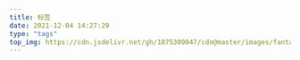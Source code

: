 ```yaml
---
title: 标签
date: 2021-12-04 14:27:29
type: "tags"
top_img: https://cdn.jsdelivr.net/gh/1075309047/cdn@master/images/fantasy/wallhaven-mdekp9.jpg
---
```

